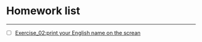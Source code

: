 # Homework list
***
- [ ]  [Exercise_02:print your English name on the screan](https://drive.wps.cn/preview#l/s81x3yj)

